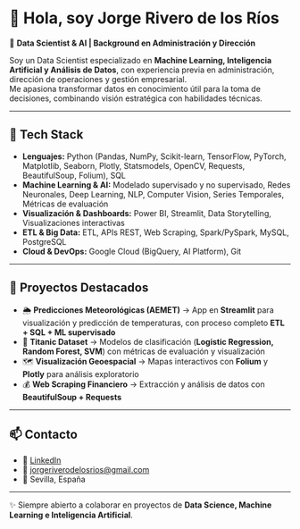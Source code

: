 # 👋 Hola, soy Jorge Rivero de los Ríos  

🎯 **Data Scientist & AI | Background en Administración y Dirección**  

Soy un Data Scientist especializado en **Machine Learning, Inteligencia Artificial y Análisis de Datos**, con experiencia previa en administración, dirección de operaciones y gestión empresarial.  
Me apasiona transformar datos en conocimiento útil para la toma de decisiones, combinando visión estratégica con habilidades técnicas.  

---

## 🔧 Tech Stack

- **Lenguajes:** Python (Pandas, NumPy, Scikit-learn, TensorFlow, PyTorch, Matplotlib, Seaborn, Plotly, Statsmodels, OpenCV, Requests, BeautifulSoup, Folium), SQL  
- **Machine Learning & AI:** Modelado supervisado y no supervisado, Redes Neuronales, Deep Learning, NLP, Computer Vision, Series Temporales, Métricas de evaluación  
- **Visualización & Dashboards:** Power BI, Streamlit, Data Storytelling, Visualizaciones interactivas  
- **ETL & Big Data:** ETL, APIs REST, Web Scraping, Spark/PySpark, MySQL, PostgreSQL  
- **Cloud & DevOps:** Google Cloud (BigQuery, AI Platform), Git  

---

## 📂 Proyectos Destacados

- 🌦️ **Predicciones Meteorológicas (AEMET)** → App en **Streamlit** para visualización y predicción de temperaturas, con proceso completo **ETL + SQL + ML supervisado**  
- 🚢 **Titanic Dataset** → Modelos de clasificación (**Logistic Regression, Random Forest, SVM**) con métricas de evaluación y visualización  
- 🗺️ **Visualización Geoespacial** → Mapas interactivos con **Folium** y **Plotly** para análisis exploratorio  
- 💰 **Web Scraping Financiero** → Extracción y análisis de datos con **BeautifulSoup + Requests**  

---

## 📫 Contacto  

- 💼 [LinkedIn](https://www.linkedin.com/in/jorgerivero94/)  
- 📧 jorgeriverodelosrios@gmail.com  
- 📍 Sevilla, España  

---
✨ Siempre abierto a colaborar en proyectos de **Data Science, Machine Learning e Inteligencia Artificial**.
